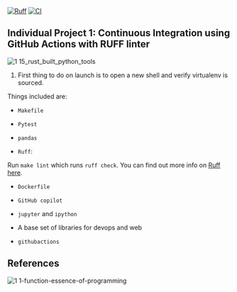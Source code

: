 [![Ruff](https://img.shields.io/endpoint?url=https://raw.githubusercontent.com/astral-sh/ruff/main/assets/badge/v2.json)](https://github.com/astral-sh/ruff)
[![CI](https://github.com/nogibjj/python-ruff-template/actions/workflows/cicd.yml/badge.svg)](https://github.com/nogibjj/python-ruff-template/actions/workflows/cicd.yml)
## Individual Project 1: Continuous Integration using GitHub Actions with RUFF linter

![1 15_rust_built_python_tools](https://github.com/nogibjj/python-ruff-template/assets/58792/db5f7bda-a977-4c67-acbe-a70fe034fbdf)



1. First thing to do on launch is to open a new shell and verify virtualenv is sourced.

Things included are:

* `Makefile`

* `Pytest`

* `pandas`

* `Ruff`:  

Run `make lint` which runs `ruff check`.  You can find out more info on [Ruff here](https://github.com/astral-sh/ruff).

* `Dockerfile`

* `GitHub copilot`

* `jupyter` and `ipython` 

* A base set of libraries for devops and web

* `githubactions`

## References

![1 1-function-essence-of-programming](https://github.com/nogibjj/python-ruff-template/assets/58792/f7f33cd3-cff5-4014-98ea-09b6a29c7557)



